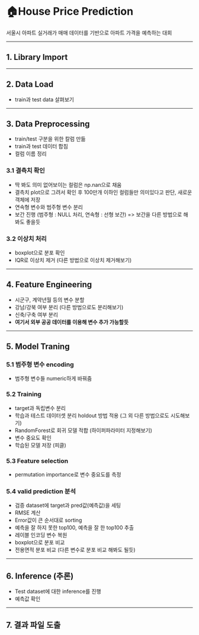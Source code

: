 # 🏠House Price Prediction 
서울시 아파트 실거래가 매매 데이터를 기반으로 아파트 가격을 예측하는 대회

---

## 1. Library Import  

---

## 2. Data Load  
- train과 test data 살펴보기  

---

## 3. Data Preprocessing  
- train/test 구분을 위한 칼럼 만듦  
- train과 test 데이터 합침  
- 컬럼 이름 정리  

### 3.1 결측치 확인 
- 딱 봐도 의미 없어보이는 컬럼은 np.nan으로 채움  
- 결측치 plot으로 그려서 확인 후 100만개 이하인 컬럼들만 의미있다고 판단, 새로운 객체에 저장  
- 연속형 변수와 범주형 변수 분리  
- 보간 진행 (범주형 : NULL 처리, 연속형 : 선형 보간) => 보간을 다른 방법으로 해봐도 좋을듯  

### 3.2 이상치 처리
- boxplot으로 분포 확인  
- IQR로 이상치 제거 (다른 방법으로 이상치 제거해보기)  

---

## 4. Feature Engineering  
- 시군구, 계약년월 등의 변수 분할  
- 강남/강북 여부 분리 (다른 방법으로도 분리해보기)  
- 신축/구축 여부 분리  
- **여기서 외부 공공 데이터를 이용해 변수 추가 가능할듯**  

---

## 5. Model Traning  

### 5.1 범주형 변수 encoding  
- 범주형 변수들 numeric하게 바꿔줌  

### 5.2 Training  
- target과 독립변수 분리  
- 학습과 테스트 데이터셋 분리 holdout 방법 적용 (그 외 다른 방법으로도 시도해보기)  
- RandomForest로 회귀 모델 적합 (하이퍼파라미터 지정해보기)  
- 변수 중요도 확인  
- 학습된 모델 저장 (피클)  

### 5.3 Feature selection  
- permutation importance로 변수 중요도를 측정  

### 5.4 valid prediction 분석  
- 검증 dataset에 target과 pred값(예측값)을 세팅  
- RMSE 계산  
- Error값이 큰 순서대로 sorting  
- 예측을 잘 하지 못한 top100, 예측을 잘 한 top100 추출  
- 레이블 인코딩 변수 복원  
- boxplot으로 분포 비교  
- 전용면적 분포 비교 (다른 변수로 분포 비교 해봐도 될듯)  

---

## 6. Inference (추론)  
- Test dataset에 대한 inference를 진행  
- 예측값 확인  

---

## 7. 결과 파일 도출  
